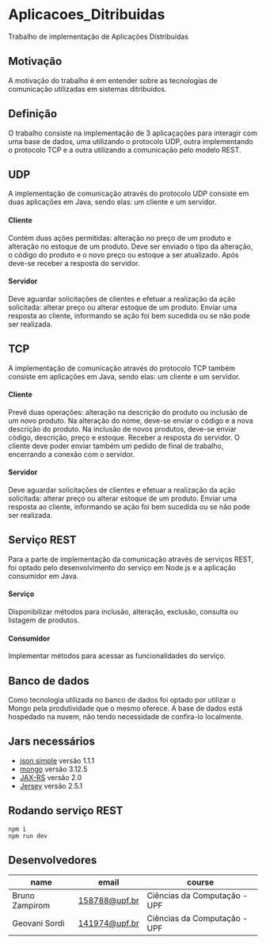 # Aplicacoes_Ditribuidas
Trabalho de implementação de Aplicações Distribuídas

## Motivação
A motivação do trabalho é em entender sobre as tecnologias de comunicação utilizadas em sistemas ditribuídos.

## Definição
O trabalho consiste na implementação de 3 aplicaçações para interagir com uma base de dados, uma utilizando o protocolo UDP, outra implementando o protocolo TCP e a outra utilizando a comunicação pelo modelo REST.

## UDP
A implementação de comunicação através do protocolo UDP consiste em duas aplicações em Java, sendo elas: um cliente e um servidor.

#### Cliente
Contém duas ações permitidas: alteração no preço de um produto e alteração no estoque de um produto. Deve ser enviado o tipo da alteração, o código do produto e o novo preço ou estoque a ser atualizado. Após deve-se receber a resposta do servidor.

#### Servidor
Deve aguardar solicitações de clientes e efetuar a realização da ação solicitada: alterar preço ou alterar estoque de um produto. Enviar uma resposta ao cliente, informando se ação foi bem sucedida ou se não pode ser realizada.

## TCP
A implementação de comunicação através do protocolo TCP também consiste em aplicações em Java, sendo elas: um cliente e um servidor.

#### Cliente
Prevê duas operações: alteração na descrição do produto ou inclusão de um novo produto. Na alteração do nome, deve-se enviar o código e a nova descrição do produto. Na inclusão de novos produtos, deve-se enviar código, descrição, preço e estoque. Receber a resposta do servidor. O cliente deve poder enviar também um pedido de final de trabalho, encerrando a conexão com o servidor.

#### Servidor
Deve aguardar solicitações de clientes e efetuar a realização da ação solicitada: alterar preço ou alterar estoque de um produto. Enviar uma resposta ao cliente, informando se ação foi bem sucedida ou se não pode ser realizada.

## Serviço REST
Para a parte de implementação da comunicação através de serviços REST, foi optado pelo desenvolvimento do serviço em Node.js e a aplicação consumidor em Java.

#### Serviço
Disponibilizar métodos para inclusão, alteração, exclusão, consulta ou listagem de produtos.

#### Consumidor
Implementar métodos para acessar as funcionalidades do serviço.

## Banco de dados
Como tecnologia utilizada no banco de dados foi optado por utilizar o Mongo pela produtividade que o mesmo oferece. A base de dados está hospedado na nuvem, não tendo necessidade de confira-lo localmente.

## Jars necessários
- [json simple](https://code.google.com/archive/p/json-simple/downloads) versão 1.1.1
- [mongo](https://jar-download.com/artifacts/org.mongodb/mongo-java-driver) versão 3.12.5
- [JAX-RS](https://download.oracle.com/otndocs/jcp/jaxrs-2_0-fr-spec/index.html) versão 2.0
- [Jersey](https://jar-download.com/artifacts/org.glassfish.jersey.core/jersey-client/2.5.1/source-code) versão 2.5.1

## Rodando serviço REST
```
npm i
npm run dev
```

## Desenvolvedores
|name|email|course|
| -------- | -------- | -------- |
|Bruno Zampirom|158788@upf.br|Ciências da Computação - UPF|
|Geovani Sordi|141974@upf.br|Ciências da Computação - UPF|
